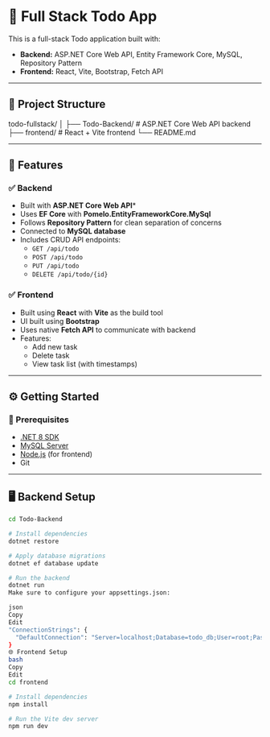 # 📝 Full Stack Todo App

This is a full-stack Todo application built with:

- **Backend:** ASP.NET Core Web API, Entity Framework Core, MySQL, Repository Pattern
- **Frontend:** React, Vite, Bootstrap, Fetch API

---

## 📁 Project Structure

todo-fullstack/
│
├── Todo-Backend/ # ASP.NET Core Web API backend
├── frontend/ # React + Vite frontend
└── README.md

---

## 🚀 Features

### ✅ Backend
- Built with **ASP.NET Core Web API***
- Uses **EF Core** with **Pomelo.EntityFrameworkCore.MySql**
- Follows **Repository Pattern** for clean separation of concerns
- Connected to **MySQL database**
- Includes CRUD API endpoints:
  - `GET /api/todo`
  - `POST /api/todo`
  - `PUT /api/todo`
  - `DELETE /api/todo/{id}`

### ✅ Frontend
- Built using **React** with **Vite** as the build tool
- UI built using **Bootstrap**
- Uses native **Fetch API** to communicate with backend
- Features:
  - Add new task
  - Delete task
  - View task list (with timestamps)

---

## ⚙️ Getting Started

### 🔧 Prerequisites

- [.NET 8 SDK](https://dotnet.microsoft.com/download)
- [MySQL Server](https://dev.mysql.com/downloads/mysql/)
- [Node.js](https://nodejs.org/) (for frontend)
- Git

---

## 🖥️ Backend Setup

```bash
cd Todo-Backend

# Install dependencies
dotnet restore

# Apply database migrations
dotnet ef database update

# Run the backend
dotnet run
Make sure to configure your appsettings.json:

json
Copy
Edit
"ConnectionStrings": {
  "DefaultConnection": "Server=localhost;Database=todo_db;User=root;Password=your_password;"
}
🌐 Frontend Setup
bash
Copy
Edit
cd frontend

# Install dependencies
npm install

# Run the Vite dev server
npm run dev

